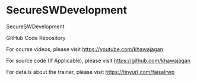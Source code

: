 # SecureSWDevelopment
SecureSWDevelopment

GitHub Code Repository


For course videos, please visit
https://youtube.com/khawajagan

For source code (If Applicable), please visit
https://github.com/khawajagan

For details about the trainer, please visit
https://tinyurl.com/faisalrwp
